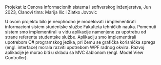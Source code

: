 Projekat iz Osnova informacionih sistema i softverskog inženjerstva, Jun 2023, Clanovi tima: Marija Ilic i Zlatko Jovovic

U ovom projektu bilo je neophodno je modelovati i implementirati informacioni sistem studentske službe Fakulteta tehničkih nauka. Pomenuti sistem smo implementirali u vidu aplikacije namenjene za upotrebu od strane referenta studentske službe.
Aplikaciju smo implementirali upotrebom C# programskog jezika, pri čemu se grafička korisnička sprega (engl. interface) morala razviti upotrebom WPF radnog okvira. Razvoj aplikacije je morao biti u skladu sa MVC šablonom (engl. Model View Controller).
